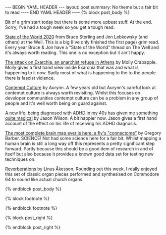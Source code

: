 --- BEGIN YAML HEADER ---
layout: post
summary: No theme but a fair bit to read
---- END YAML HEADER ----
{% block post_body %}

Bit of a grim start today but there is some more upbeat stuff. At the end. Sorry, I've had a tough week so you get a tough read. 

[State of the World 2020](https://people.well.com/conf/inkwell.vue/topics/507/State-of-the-World-2020-Bruce-St-page01.html) from Bruce Sterling and Jon Lebkowsky (and others) at the Well. This is a big (I've only finished the first page) grim read. Every year Bruce & Jon have a "State of the World" thread on The Well and it's always worth reading. This one is no exception but it ain't happy.

[The attack on Exarchia, an anarchist refuge in Athens](https://www.newyorker.com/news/dispatch/the-attack-on-exarchia-an-anarchist-refuge-in-athens) by Molly Crabapple. Molly gives a first hand view inside Exarchia that was and what is happening to it now. Sadly most of what is happening to the to the people there is fascist violence.

[Contempt Culture](https://blog.aurynn.com/2015/12/16-contempt-culture) by Aurynn. A few years old but Aurynn's careful look at contempt culture is always worth revisiting. Whilst this focuses on developer communities contempt culture can be a problem in any group of people and it's well worth being on guard against.

[A new life: being diagnosed with ADHD in my 40s has given me something quite magical](https://www.theguardian.com/society/commentisfree/2020/jan/15/a-new-life-being-diagnosed-with-adhd-in-my-40s-has-given-me-something-quite-magical) by Jason Wilson. A bit happier now. Jason gives a first hand account of the effect on his life of receiving his ADHD diagnosis.

[The most complete brain map ever is here: a fly's "connectome"](https://arstechnica.com/science/2020/01/the-most-complete-brain-map-ever-is-here-a-flys-connectome/) by Gregory Barber. SCIENCE! Not had some science here for a fair bit. Whilst mapping a human brain is still a long way off this represents a pretty significant step forward. Partly because this should be a good item of research in and of itself but also because it provides a known good data set for testing new techniques on.

[Reverberations](https://www.linusakesson.net/music/reverberations/) by Linus Åkesson. Rounding out this week, I really enjoyed this set of classic organ pieces performed and synthesised on Commodore 64 to sound like actual church organs.


{% endblock post_body %}

{% block footnote %}

{% endblock footnote %}

{% block post_right %}

{% endblock post_right %}
